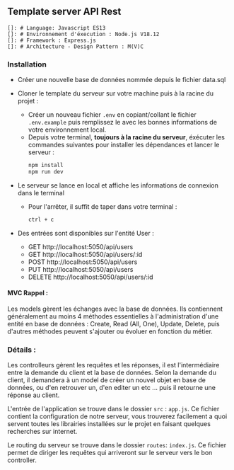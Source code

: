## Template server API Rest
    
    []: # Language: Javascript ES13
    []: # Environnement d'éxecution : Node.js V18.12
    []: # Framework : Express.js
    []: # Architecture - Design Pattern : M(V)C

### Installation

- Créer une nouvelle base de données nommée depuis le fichier data.sql
  
- Cloner le template du serveur sur votre machine puis à la racine du projet : 
    - Créer un nouveau fichier `.env` en copiant/collant le fichier `.env.example` puis remplissez le avec les bonnes informations de votre environnement local.
    - Depuis votre terminal, **toujours à la racine du serveur**, éxécuter les commandes suivantes pour installer les dépendances et lancer le serveur :
        ```bash
        npm install
        npm run dev
        ```
- Le serveur se lance en local et affiche les informations de connexion dans le terminal
    - Pour l'arrêter, il suffit de taper dans votre terminal :
        ```bash
        ctrl + c
        ```

- Des entrées sont disponibles sur l'entité User :
    - GET http://localhost:5050/api/users
    - GET http://localhost:5050/api/users/:id
    - POST http://localhost:5050/api/users
    - PUT http://localhost:5050/api/users
    - DELETE http://localhost:5050/api/users/:id



#### MVC Rappel :
Les models gèrent les échanges avec la base de données. Ils contiennent généralement au moins 4 méthodes essentielles à l'administration d'une entité en base de données : Create, Read (All, One), Update, Delete, puis d'autres méthodes peuvent s'ajouter ou évoluer en fonction du métier.

### Détails :
Les controlleurs gèrent les requêtes et les réponses, il est l'intermédiaire entre la demande du client et la base de données. Selon la demande du client, il demandera à un model de créer un nouvel objet en base de données, ou d'en retrouver un, d'en editer un etc ... puis il retourne une réponse au client.

L'entrée de l'application se trouve dans le dossier `src` : `app.js`.
Ce fichier contient la configuration de notre serveur, vous trouverez facilement a quoi servent toutes les librairies installées sur le projet en faisant quelques recherches sur internet.

Le routing du serveur se trouve dans le dossier `routes`: `index.js`.
Ce fichier permet de diriger les requêtes qui arriveront sur le serveur vers le bon controller. 
